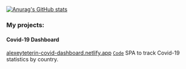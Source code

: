 [![Anurag's GitHub stats](https://github-readme-stats.vercel.app/api?username=alexeyteterin&hide=stars,issues,contribs&show_icons=true&theme=slateorange&count_private=true)](https://github.com/anuraghazra/github-readme-stats)

### My projects:

#### Covid-19 Dashboard
[alexeyteterin-covid-dashboard.netlify.app](https://alexeyteterin-covid-dashboard.netlify.app/) [`Code`](https://github.com/AlexeyTeterin/covid-dashboard/pull/15)
SPA to track Covid-19 statistics by country.
